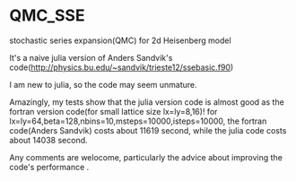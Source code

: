 # QMC_SSE
stochastic series expansion(QMC) for 2d Heisenberg model

It's a naive julia version of Anders Sandvik's code(http://physics.bu.edu/~sandvik/trieste12/ssebasic.f90)

I am new to julia, so the code may seem unmature. 

Amazingly, my tests show that the julia version code is almost good as the fortran version code(for small lattice size lx=ly=8,16)!
for lx=ly=64,beta=128,nbins=10,msteps=10000,isteps=10000, the fortran code(Anders Sandvik) costs about 11619 second, 
while the julia code costs about 14038 second.

Any comments are welocome, particularly the advice about improving the code's performance .


